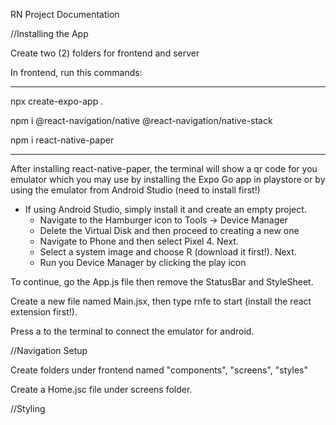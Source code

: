 RN Project Documentation

//Installing the App

Create two (2) folders for frontend and server

In frontend, run this commands:

_________________________________________________________________
npx create-expo-app .

npm i @react-navigation/native @react-navigation/native-stack

npm i react-native-paper
_________________________________________________________________

After installing react-native-paper, the terminal will show a qr code for you emulator which you may use by installing the Expo Go app in playstore or by using the emulator from Android Studio (need to install first!)

  - If using Android Studio, simply install it and create an empty project.
    - Navigate to the Hamburger icon to Tools -> Device Manager
    - Delete the Virtual Disk and then proceed to creating a new one
    - Navigate to Phone and then select Pixel 4. Next.
    - Select a system image and choose R (download it first!). Next.
    - Run you Device Manager by clicking the play icon

To continue, go the App.js file then remove the StatusBar and StyleSheet.

Create a new file named Main.jsx, then type rnfe to start (install the react extension first!).

Press a to the terminal to connect the emulator for android.

//Navigation Setup

Create folders under frontend named "components", "screens", "styles"

Create a Home.jsc file under screens folder.

//Styling



